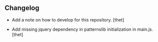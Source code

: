 ## Changelog

- Add a note on how to develop for this repository. [thet]

- Add missing jquery dependency in patternslib initialization in main.js. [thet]

